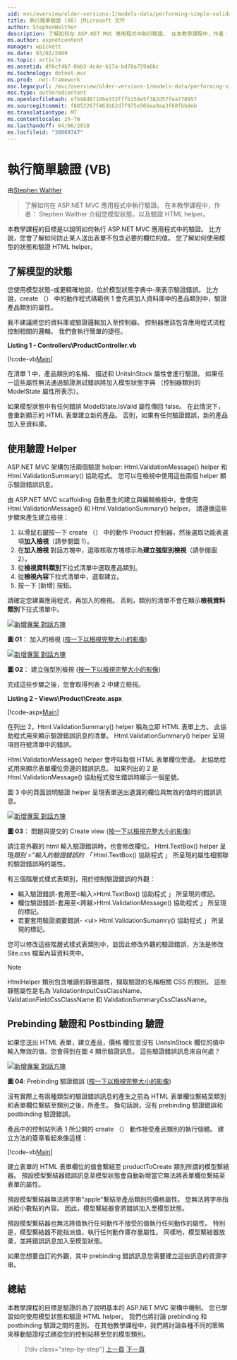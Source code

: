 ```yaml
---
uid: mvc/overview/older-versions-1/models-data/performing-simple-validation-vb
title: 執行簡單驗證 (VB) |Microsoft 文件
author: StephenWalther
description: 了解如何在 ASP.NET MVC 應用程式中執行驗證。 在本教學課程中，作者： Stephen Walther 導入您模型狀態，以及驗證 HTML helper...
ms.author: aspnetcontent
manager: wpickett
ms.date: 03/02/2009
ms.topic: article
ms.assetid: df6cf4b7-0bb3-4c4e-b17a-bd78a759a6bc
ms.technology: dotnet-mvc
ms.prod: .net-framework
msc.legacyurl: /mvc/overview/older-versions-1/models-data/performing-simple-validation-vb
msc.type: authoredcontent
ms.openlocfilehash: efb98d87106e332fffb158e5f382d57fea778957
ms.sourcegitcommit: f8852267f463b62d7f975e56bea9aa3f68fbbdeb
ms.translationtype: MT
ms.contentlocale: zh-TW
ms.lasthandoff: 04/06/2018
ms.locfileid: "30869747"
---
```

<a name="performing-simple-validation-vb"></a>執行簡單驗證 (VB)
====================
由[Stephen Walther](https://github.com/StephenWalther)

> 了解如何在 ASP.NET MVC 應用程式中執行驗證。 在本教學課程中，作者： Stephen Walther 介紹您模型狀態，以及驗證 HTML helper。


本教學課程的目標是以說明如何執行 ASP.NET MVC 應用程式中的驗證。 比方說，您會了解如何防止某人送出表單不包含必要的欄位的值。 您了解如何使用模型的狀態和驗證 HTML helper。

## <a name="understanding-model-state"></a>了解模型的狀態

您使用模型狀態-或更精確地說，位於模型狀態字典中-來表示驗證錯誤。 比方說，create （） 中的動作程式碼範例 1 會先將加入資料庫中的產品類別中，驗證產品類別的屬性。


我不建議將您的資料庫或驗證邏輯加入至控制器。 控制器應該包含應用程式流程控制相關的邏輯。 我們會執行簡單的捷徑。


**Listing 1 - Controllers\ProductController.vb**

[!code-vb[Main](performing-simple-validation-vb/samples/sample1.vb)]

在清單 1 中，產品類別的名稱、 描述和 UnitsInStock 屬性會進行驗證。 如果任一這些屬性無法通過驗證測試錯誤將加入模型狀態字典 （控制器類別的 ModelState 屬性所表示）。

如果模型狀態中有任何錯誤 ModelState.IsValid 屬性傳回 false。 在此情況下，會重新顯示的 HTML 表單建立新的產品。 否則，如果有任何驗證錯誤，新的產品加入至資料庫。

## <a name="using-the-validation-helpers"></a>使用驗證 Helper

ASP.NET MVC 架構包括兩個驗證 helper: Html.ValidationMessage() helper 和 Html.ValidationSummary() 協助程式。 您可以在檢視中使用這些兩個 helper 顯示驗證錯誤訊息。

由 ASP.NET MVC scaffolding 自動產生的建立與編輯檢視中，會使用 Html.ValidationMessage() 和 Html.ValidationSummary() helper。 請遵循這些步驟來產生建立檢視：

1. 以滑鼠右鍵按一下 create （） 中的動作 Product 控制器，然後選取功能表選項**加入檢視**（請參閱圖 1）。
2. 在**加入檢視** 對話方塊中，選取核取方塊標示為**建立強型別檢視**（請參閱圖 2）。
3. 從**檢視資料類別**下拉式清單中選取產品類別。
4. 從**檢視內容**下拉式清單中，選取建立。
5. 按一下 [新增] 按鈕。


請確定您建置應用程式，再加入的檢視。 否則，類別的清單不會在顯示**檢視資料類別**下拉式清單中。


[![新增專案 對話方塊](performing-simple-validation-vb/_static/image1.jpg)](performing-simple-validation-vb/_static/image1.png)

**圖 01**： 加入的檢視 ([按一下以檢視完整大小的影像](performing-simple-validation-vb/_static/image2.png))


[![新增專案 對話方塊](performing-simple-validation-vb/_static/image2.jpg)](performing-simple-validation-vb/_static/image3.png)

**圖 02**： 建立強型別檢視 ([按一下以檢視完整大小的影像](performing-simple-validation-vb/_static/image4.png))


完成這些步驟之後，您會取得列表 2 中建立檢視。

**Listing 2 - Views\Product\Create.aspx**

[!code-aspx[Main](performing-simple-validation-vb/samples/sample2.aspx)]

在列出 2，Html.ValidationSummary() helper 稱為立即 HTML 表單上方。 此協助程式用來顯示驗證錯誤訊息的清單。 Html.ValidationSummary() helper 呈現項目符號清單中的錯誤。

Html.ValidationMessage() helper 會呼叫每個 HTML 表單欄位旁邊。 此協助程式用來顯示表單欄位旁邊的錯誤訊息。 如果列出的 2 是 Html.ValidationMessage() 協助程式發生錯誤時顯示一個星號。

圖 3 中的頁面說明驗證 helper 呈現表單送出遺漏的欄位與無效的值時的錯誤訊息。


[![新增專案 對話方塊](performing-simple-validation-vb/_static/image3.jpg)](performing-simple-validation-vb/_static/image5.png)

**圖 03**： 問題與提交的 Create view ([按一下以檢視完整大小的影像](performing-simple-validation-vb/_static/image6.png))


請注意外觀的 html 輸入驗證錯誤時，也會修改欄位。 Html.TextBox() helper 呈現*類別 ="輸入的驗證錯誤的 「* Html.TextBox() 協助程式 」 所呈現的屬性相關聯的驗證錯誤時的屬性。

有三個階層式樣式表類別，用於控制驗證錯誤的外觀：

- 輸入驗證錯誤-套用至&lt;輸入&gt;Html.TextBox() 協助程式 」 所呈現的標記。
- 欄位驗證錯誤-套用至&lt;跨越&gt;Html.ValidationMessage() 協助程式 」 所呈現的標記。
- 若要套用驗證摘要錯誤- &lt;ul&gt; Html.ValidationSumamry() 協助程式 」 所呈現的標記。

您可以修改這些階層式樣式表類別中，並因此修改外觀的驗證錯誤，方法是修改 Site.css 檔案內容資料夾中。

> [!NOTE] 
> 
> HtmlHelper 類別包含唯讀的靜態屬性，擷取驗證的名稱相關 CSS 的類別。 這些靜態屬性是名為 ValidationInputCssClassName、 ValidationFieldCssClassName 和 ValidationSummaryCssClassName。


## <a name="prebinding-validation-and-postbinding-validation"></a>Prebinding 驗證和 Postbinding 驗證

如果您送出 HTML 表單，建立產品，價格 欄位並沒有 UnitsInStock 欄位的值中輸入無效的值，您會得到在圖 4 顯示驗證訊息。 這些驗證錯誤訊息來自何處？


[![新增專案 對話方塊](performing-simple-validation-vb/_static/image4.jpg)](performing-simple-validation-vb/_static/image7.png)

**圖 04**: Prebinding 驗證錯誤 ([按一下以檢視完整大小的影像](performing-simple-validation-vb/_static/image8.png))


沒有實際上有兩種類型的驗證錯誤訊息的產生之前為 HTML 表單欄位繫結至類別和表單欄位繫結至類別之後，所產生。 換句話說，沒有 prebinding 驗證錯誤和 postbinding 驗證錯誤。

產品中的控制站列表 1 所公開的 create （） 動作接受產品類別的執行個體。 建立方法的簽章看起來像這樣：

[!code-vb[Main](performing-simple-validation-vb/samples/sample3.vb)]

建立表單的 HTML 表單欄位的值會繫結至 productToCreate 類別所謂的模型繫結器。 預設模型繫結器錯誤訊息至模型狀態會自動新增當它無法將表單欄位繫結至表單的屬性。

預設模型繫結器無法將字串"apple"繫結至產品類別的價格屬性。 您無法將字串指派給小數點的內容。 因此，模型繫結器會將錯誤加入至模型狀態。

預設模型繫結器也無法將值執行任何動作不接受的值執行任何動作的屬性。 特別是，模型繫結器不能指派值，執行任何動作庫存量屬性。 同樣地，模型繫結器放棄，並將錯誤訊息加入至模型狀態。

如果您想要自訂的外觀，其中 prebinding 錯誤訊息您需要建立這些訊息的資源字串。

## <a name="summary"></a>總結

本教學課程的目標是驗證的為了說明基本的 ASP.NET MVC 架構中機制。 您已學習如何使用模型狀態和驗證 HTML helper。 我們也將討論 prebinding 和 postbinding 驗證之間的差別。 在其他教學課程中，我們將討論各種不同的策略來移動驗證程式碼從您的控制站移至您的模型類別。

> [!div class="step-by-step"]
> [上一頁](displaying-a-table-of-database-data-vb.md)
> [下一頁](validating-with-the-idataerrorinfo-interface-vb.md)
